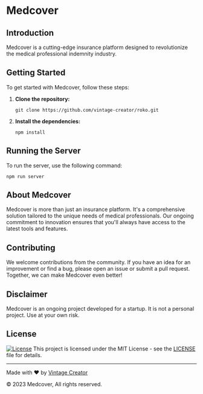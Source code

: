 # Medcover

<h2>Introduction</h2>

<p>Medcover is a cutting-edge insurance platform designed to revolutionize the medical professional indemnity industry.</p>

<h2>Getting Started</h2>

<p>To get started with Medcover, follow these steps:</p>

<ol>
    <li>
        <strong>Clone the repository:</strong>
        <pre><code>git clone https://github.com/vintage-creator/roko.git</code></pre>
    </li>
    <li>
        <strong>Install the dependencies:</strong>
        <pre><code>npm install</code></pre>
    </li>
</ol>

<h2>Running the Server</h2>

<p>To run the server, use the following command:</p>

<pre><code>npm run server</code></pre>

<h2>About Medcover</h2>

<p>Medcover is more than just an insurance platform. It's a comprehensive solution tailored to the unique needs of medical professionals. Our ongoing commitment to innovation ensures that you'll always have access to the latest tools and features.</p>

<h2>Contributing</h2>

<p>We welcome contributions from the community. If you have an idea for an improvement or find a bug, please open an issue or submit a pull request. Together, we can make Medcover even better!</p>

<h2>Disclaimer</h2>

<p>Medcover is an ongoing project developed for a startup. It is not a personal project. Use at your own risk.</p>

<h2>License</h2>

<!-- License Badge -->
<p>
  <a href="https://github.com/vintage-creator/roko/blob/main/LICENSE"><img alt="License" src="https://img.shields.io/github/license/vintage-creator/bullseyes" /></a>
    This project is licensed under the MIT License - see the <a href="https://github.com/vintage-creator/roko/blob/main/LICENSE">LICENSE</a> file for details.
</p>

<hr>

<p>Made with &#10084;&#65039; by <a href="https://www.linkedin.com/in/vintage-creator/">Vintage Creator</a></p>
<p>&copy; 2023 Medcover, All rights reserved.</p>
